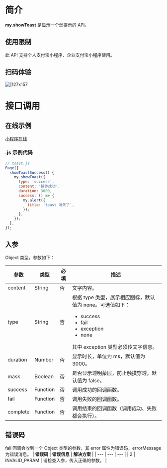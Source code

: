 # 简介

**my.showToast** 是显示一个弱提示的 API。

## 使用限制

此 API 支持个人支付宝小程序、企业支付宝小程序使用。

## 扫码体验

![|127x157](https://gw.alipayobjects.com/zos/skylark-tools/public/files/e9f3b3c8c7c3cd7d169955c9facf59fa.jpeg#align=left&display=inline&height=157&margin=%5Bobject%20Object%5D&originHeight=157&originWidth=127&status=done&style=none&width=127)

# 接口调用

## 在线示例

[小程序在线](https://opendocs.alipay.com/openbox/mini/opendocs/toast?view=preview&defaultPage=pages/index/index&defaultOpenedFiles=pages/index/index&theme=light)

### .js 示例代码

```javascript
// toast.js
Page({
  showToastSuccess() {
    my.showToast({
      type: 'success',
      content: '操作成功',
      duration: 3000,
      success: () => {
        my.alert({
          title: 'toast 消失了',
        });
      },
    });
  },
});
```

## 入参

Object 类型，参数如下：

| **参数** | **类型** | **必填** | **描述** |
| --- | --- | --- | --- |
| content | String | 否 | 文字内容。 |
| type | String | 否 | 根据 type 类型，展示相应图标，默认值为 none。可选值如下：<ul><li>success</li><li>fail</li><li>exception</li><li>none</li></ul> 其中 exception 类型必须传文字信息。 |
| duration | Number | 否 | 显示时长，单位为 ms，默认值为 3000。 |
| mask | Boolean | 否 | 是否显示透明蒙层，防止触摸穿透，默认值为 false。 |
| success | Function | 否 | 调用成功的回调函数。 |
| fail | Function | 否 | 调用失败的回调函数。 |
| complete | Function | 否 | 调用结束的回调函数（调用成功、失败都会执行）。 |

## 错误码
fail 回调会收到一个 Object 类型的参数，其 error 属性为错误码，errorMessage 为错误消息。
| **错误码** | **错误信息** | **解决方案** |
| --- | --- | --- |
| 2 | INVALID_PARAM | 请检查入参，传入正确的参数。 |
